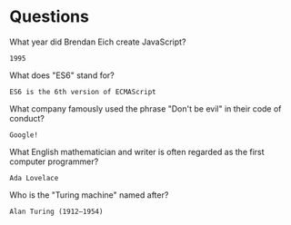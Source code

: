# Questions

What year did Brendan Eich create JavaScript?

```
1995

```

What does "ES6" stand for?

```
ES6 is the 6th version of ECMAScript
```

What company famously used the phrase "Don't be evil" in their code of conduct?

```
Google!
```

What English mathematician and writer is often regarded as the first computer programmer?

```
Ada Lovelace
```

Who is the "Turing machine" named after?

```
Alan Turing (1912–1954)
```

